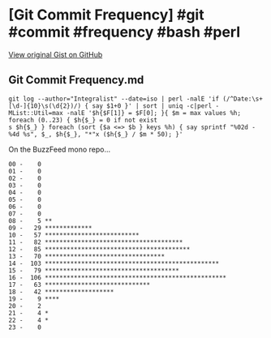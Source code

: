 # [Git Commit Frequency] #git #commit #frequency #bash #perl

[View original Gist on GitHub](https://gist.github.com/Integralist/7816083906903bf4c24140e7228c7ad2)

## Git Commit Frequency.md

```
git log --author="Integralist" --date=iso | perl -nalE 'if (/^Date:\s+[\d-]{10}\s(\d{2})/) { say $1+0 }' | sort | uniq -c|perl -MList::Util=max -nalE '$h{$F[1]} = $F[0]; }{ $m = max values %h; foreach (0..23) { $h{$_} = 0 if not exist
s $h{$_} } foreach (sort {$a <=> $b } keys %h) { say sprintf "%02d - %4d %s", $_, $h{$_}, "*"x ($h{$_} / $m * 50); }'
```

On the BuzzFeed mono repo...

```
00 -    0
01 -    0
02 -    0
03 -    0
04 -    0
05 -    0
06 -    0
07 -    0
08 -    5 **
09 -   29 *************
10 -   57 **************************
11 -   82 **************************************
12 -   85 ****************************************
13 -   70 *********************************
14 -  103 ************************************************
15 -   79 *************************************
16 -  106 **************************************************
17 -   63 *****************************
18 -   42 *******************
19 -    9 ****
20 -    2
21 -    4 *
22 -    4 *
23 -    0
```

